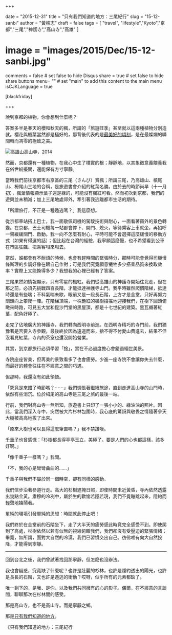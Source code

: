 +++

date = "2015-12-31"
title = "只有我們知道的地方：三尾紀行"
slug = "15-12-sanbi"
author = "黃樵志"
draft = false
tags = [ "travel", "lifestyle","Kyoto","京都","三尾","神護寺","高山寺","高雄" ]
# image = "images/2015/Dec/15-12-sanbi.jpg"
comments = false  # set false to hide Disqus
share = true	# set false to hide share buttons
menu= ""  # set "main" to add this content to the main menu
isCJKLanguage = true

[blackfriday]

+++

說到京都的植物，你會想到什麼呢？

<!--more-->

答案多半是春天的櫻和秋天的楓，所謂的「旅遊旺季」甚至就以這兩種植物分別造就。櫻花與楓葉當然都是極好的，那背後代表的是[最美好的頃刻](https://eternallogger.com/post/15-12-honen-in)，是在最燦爛的瞬間轉而凋零的極致之美。

![高雄山高山寺，2014](https://eternallogger.com/images/2015/Dec/15-12-sanbi.jpg)

然而，京都還有一種植物，在我心中生了樸實的根；靜靜地，以其象徵意義餵養我在俗世紛擾間，還能保有方寸寧靜。

當時我們前往京都市右京區的三尾（さんび）賞楓；所謂三尾，乃高雄山、槙尾山、栂尾山三地的合稱，是旅遊書會介紹的紅葉名勝。由於去的時節尚早（十一月初），楓葉情報顯示葉子還是綠的，可能沒有楓紅可看。然而初次到京都，我們的遊興並未稍減；加上三尾地處郊外，牽引著我逃離都市生活的期待。

「所謂旅行，不正是一種遁逃嗎？」我這麼想。

從京都車站搭上巴士，我一面敬佩司機的駕駛技術與耐心，一面看著窗外的景色轉變。在京都，巴士司機每一站都會停下、開門、熄火，等待乘客上車就坐，再招呼一聲緩緩關門、啟動。我一向不怎麼有耐心，平時可能不會選擇這麼緩慢的移動方式（如果有得選的話）；但比起在台灣的經驗，我寧願這麼慢，也不希望看到公車在市區狂飆、把乘客甩來甩去。

當然，誰都會有不耐煩的時候，也會有趕時間的緊張時分，那時可能會覺得司機慢條斯理的步調好像在跟自己作對；可是我們究竟願意犧牲多少搭乘品質來換取效率？實際上又能換得多少？我想我的心裡已經有了答案。

三尾果然如情報顯示，只有零星的楓紅。我們從高雄山的神護寺開始往北走，但在那之前，必須先挑戰四百長階，才能抵達神護寺山門。我平時雖然爬慣階梯，抵達時還是有些喘；不料氣喘未歇，眼前又是一段長石階，上方才是金堂，只好再努力悶頭向上攀爬一陣。在階梯頂端，一株艷紅的楓樹招搖地迎接我們，在樹下回頭俯瞰來時路，可見五大堂和毘沙門堂的黑屋頂，都是十七世紀的建築。黑瓦襯著紅葉，配色好極了。

走完了佔地廣大的神護寺，我們轉向西明寺前進。在西明寺精巧的寺門前，我們猶豫著是否要入寺參觀，最後終於因為遠道而來，捨不得不付愛山費進去，結果不但沒看見紅葉，寺內的茶室也還沒開始營業。

其實，到京都旅行必須學習「捨」，實在不必過度擔心會錯過絕世美景。

寺院座座皆美，但再美的景致看多了也會疲勞。少進一座寺院不會讓你失去什麼，而最好的體會往往在不經意之間的巧遇。

但那時，我還沒有如此領悟。

「究竟是來錯了時節嗎？⋯⋯」我們惆悵著繼續旅途，直到走進高山寺的山門時，依然有些消沉。位於栂尾的高山寺是三尾之旅的最後一站。

行前，我們對高山寺一無所知，旅遊書上只印了一張小小的、綠油油的照片。因此，當我們深入寺中，突然被大片杉林包圍時，我心底的驚訝與敬畏之情隨著參天大樹被高高地拔了出來。

「原來大樹也可以長得這麼筆直嗎？」我不禁讚嘆。

[千重子](https://www.wikiwand.com/zh-tw/%E5%8F%A4%E9%83%BD_%28%E5%B7%9D%E7%AB%AF%E5%BA%B7%E6%88%90%29)也曾感慨：「杉樹都長得亭亭玉立，美極了。要是人們的心也都這樣，該多好啊。」

「像千重子一樣嗎？」我問。

「不，我的心是彎彎曲曲的……」

千重子與我們不屬於同一個時空，卻有同樣的感動。

我們信步沿著參道行走。高大的杉樹遮掩日照，即使時間未近黃昏，寺內依然透露出幾點金黃。肅穆的冷冽中，屬於生的歡愉若隱若現，我們不覺蹦跳起來，隱約而輕聲地嬉鬧著。

單純的環境引發單純的思想：時間就此停止吧！

我們終於在金堂前的石階坐下，走了大半天的疲勞感此時竟完全感受不到。即使爬到了高處，杉樹依然以若有似無的視線俯瞰我們，我們卻沒有受壓迫的緊張情緒；畢竟，無所謂，面對大自然的冷漠，我們已習慣交出自己。彷彿唯有向大自然投降，才能得到寧靜。

------

回到台北之後，我們曾試著找回那寧靜，但怎麼也沒辦法。

我也會疑惑，究竟缺了什麼呢？也許是壯麗的杉林，也許是隱約透出的陽光，也許是長長的石階，又也許是遁逃的衝動？哎呀，似乎所有的元素都缺了。

唯一剩下的，是我、是你，以及我們共同擁有的心的影子。偶爾，在不經意的言談間，聊聊那次在杉林間的感受。

那是高山寺，也不是高山寺。而是寧靜之鄉。

那是[只有我們知道的地方](https://www.youtube.com/watch?v=mer6X7nOY_o)。

《只有我們知道的地方：三尾紀行